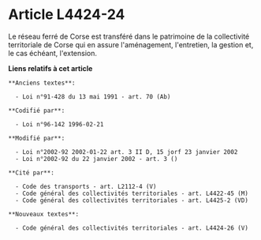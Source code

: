 # Article L4424-24

Le réseau ferré de Corse est transféré dans le patrimoine de la collectivité territoriale de Corse qui en assure
l'aménagement, l'entretien, la gestion et, le cas échéant, l'extension.

**Liens relatifs à cet article**

	**Anciens textes**:

	  - Loi n°91-428 du 13 mai 1991 - art. 70 (Ab)

	**Codifié par**:

	  - Loi n°96-142 1996-02-21

	**Modifié par**:

	  - Loi n°2002-92 2002-01-22 art. 3 II D, 15 jorf 23 janvier 2002
	  - Loi n°2002-92 du 22 janvier 2002 - art. 3 ()

	**Cité par**:

	  - Code des transports - art. L2112-4 (V)
	  - Code général des collectivités territoriales - art. L4422-45 (M)
	  - Code général des collectivités territoriales - art. L4425-2 (VD)

	**Nouveaux textes**:

	  - Code général des collectivités territoriales - art. L4424-26 (V)
